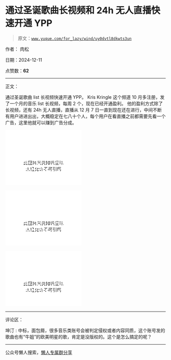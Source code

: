 # 通过圣诞歌曲长视频和 24h 无人直播快速开通 YPP

> 原文：[`www.yuque.com/for_lazy/wind/uy0dvtl8dkwts3un`](https://www.yuque.com/for_lazy/wind/uy0dvtl8dkwts3un)

作者： 肉松

日期：2024-12-11

点赞数：**62**

* * *

正文：

通过圣诞歌曲 list 长视频快速开通 YPP。 Kris Kringle 这个频道 10 月多注册，发了一个月的音乐 list 长视频，每周 2
个，现在已经开通盈利。 他的盈利方式除了长视频，还有 24h 无人直播，直播从 12 月 7
日一直到现在还在进行，中间不断有用户进进出出，大概稳定在七八十个人，每个用户在看直播之前都需要先看一个广告，这里他就可以赚到广告分成。

![](img/69dc03eed62dd8d526bab5ab62f01c30.png "None")

![](img/5e9542549ddf2a7ecd7c525c850e6431.png "None")

![](img/4dbdcaaaf140bb882ce610b0684c4f8d.png "None")

* * *

评论区：

坤汀 : 中标，面包屑，很多音乐类账号会被判定侵权或者内容同质，这个账号发的歌曲也有“牛姐”的欧美明星的歌，肯定是没版权的。这个是怎么搞定的呢？

* * *

公众号懒人搜索，[懒人专属群分享](https://lazybook.fun/#/blog/group)
